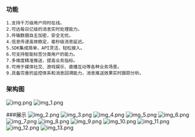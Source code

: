 ### 功能
```
1.支持千万级用户同时在线。
2.可达每日亿级的消息实时处理能力。
3.传输数据自主加密，安全无忧。
4.信息传递高效稳定，毫秒级消息延迟。
5.SDK集成简单，API灵活，轻松接入。
6.可支持智能标签分类用户的能力。
7.多维度精准推送，提高业务指标。
8.可用于媒体社交、游戏娱乐、直播互动等各种业务场景。
9.具备完善的监控体系和消息回溯能力，消息推送效果实时跟踪分析。
```
### 架构图
![img.png](http://rqkspbjqv.hn-bkt.clouddn.com/%E9%95%BF%E9%93%BE%E6%8E%A5/img.png)
![img_1.png](http://rqkspbjqv.hn-bkt.clouddn.com/%E9%95%BF%E9%93%BE%E6%8E%A5/img_1.png)

###展示
![img_2.png](http://rqkspbjqv.hn-bkt.clouddn.com/%E9%95%BF%E9%93%BE%E6%8E%A5/img_2.png)
![img_3.png](http://rqkspbjqv.hn-bkt.clouddn.com/%E9%95%BF%E9%93%BE%E6%8E%A5/img_3.png)
![img_4.png](http://rqkspbjqv.hn-bkt.clouddn.com/%E9%95%BF%E9%93%BE%E6%8E%A5/img_4.png)
![img_5.png](http://rqkspbjqv.hn-bkt.clouddn.com/%E9%95%BF%E9%93%BE%E6%8E%A5/img_5.png)
![img_6.png](http://rqkspbjqv.hn-bkt.clouddn.com/%E9%95%BF%E9%93%BE%E6%8E%A5/img_6.png)
![img_7.png](http://rqkspbjqv.hn-bkt.clouddn.com/%E9%95%BF%E9%93%BE%E6%8E%A5/img_7.png)
![img_8.png](http://rqkspbjqv.hn-bkt.clouddn.com/%E9%95%BF%E9%93%BE%E6%8E%A5/img_8.png)
![img_9.png](http://rqkspbjqv.hn-bkt.clouddn.com/%E9%95%BF%E9%93%BE%E6%8E%A5/img_9.png)
![img_10.png](http://rqkspbjqv.hn-bkt.clouddn.com/%E9%95%BF%E9%93%BE%E6%8E%A5/img_10.png)
![img_11.png](http://rqkspbjqv.hn-bkt.clouddn.com/%E9%95%BF%E9%93%BE%E6%8E%A5/img_11.png)
![img_12.png](http://rqkspbjqv.hn-bkt.clouddn.com/%E9%95%BF%E9%93%BE%E6%8E%A5/img_12.png)
![img_13.png](http://rqkspbjqv.hn-bkt.clouddn.com/%E9%95%BF%E9%93%BE%E6%8E%A5/img_13.png)